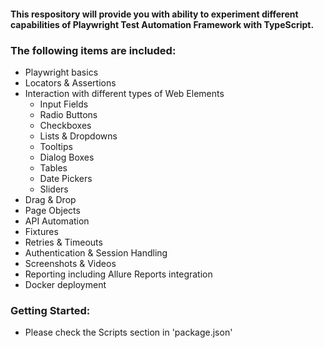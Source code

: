 #### This respository will provide you with ability to experiment different capabilities of Playwright Test Automation Framework with TypeScript.

### The following items are included:
- Playwright basics
- Locators & Assertions
- Interaction with different types of Web Elements
  - Input Fields
  - Radio Buttons
  - Checkboxes
  - Lists & Dropdowns
  - Tooltips
  - Dialog Boxes
  - Tables
  - Date Pickers
  - Sliders
- Drag & Drop
- Page Objects
- API Automation
- Fixtures
- Retries & Timeouts
- Authentication & Session Handling
- Screenshots & Videos
- Reporting including Allure Reports integration
- Docker deployment

### Getting Started:
- Please check the Scripts section in 'package.json'